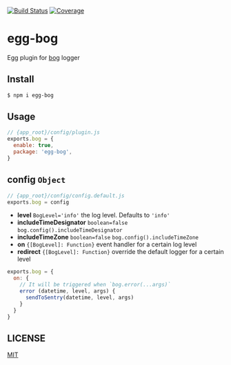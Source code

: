 [![Build Status](https://travis-ci.org/kaelzhang/egg-bog.svg?branch=master)](https://travis-ci.org/kaelzhang/egg-bog)
[![Coverage](https://codecov.io/gh/kaelzhang/egg-bog/branch/master/graph/badge.svg)](https://codecov.io/gh/kaelzhang/egg-bog)
<!-- optional appveyor tst
[![Windows Build Status](https://ci.appveyor.com/api/projects/status/github/kaelzhang/egg-bog?branch=master&svg=true)](https://ci.appveyor.com/project/kaelzhang/egg-bog)
-->
<!-- optional npm version
[![NPM version](https://badge.fury.io/js/egg-bog.svg)](http://badge.fury.io/js/egg-bog)
-->
<!-- optional npm downloads
[![npm module downloads per month](http://img.shields.io/npm/dm/egg-bog.svg)](https://www.npmjs.org/package/egg-bog)
-->
<!-- optional dependency status
[![Dependency Status](https://david-dm.org/kaelzhang/egg-bog.svg)](https://david-dm.org/kaelzhang/egg-bog)
-->

# egg-bog

Egg plugin for [bog](https://www.npmjs.com/package/bog) logger

## Install

```bash
$ npm i egg-bog
```

## Usage

```js
// {app_root}/config/plugin.js
exports.bog = {
  enable: true,
  package: 'egg-bog',
}
```

## config `Object`

```js
// {app_root}/config/config.default.js
exports.bog = config
```

- **level** `BogLevel='info'` the log level. Defaults to `'info'`
- **includeTimeDesignator** `boolean=false` `bog.config().includeTimeDesignator`
- **includeTimeZone** `boolean=false` `bog.config().includeTimeZone`
- **on** `{[BogLevel]: Function}` event handler for a certain log level
- **redirect** `{[BogLevel]: Function}` override the default logger for a certain level

```js
exports.bog = {
  on: {
    // It will be triggered when `bog.error(...args)`
    error (datetime, level, args) {
      sendToSentry(datetime, level, args)
    }
  }
}
```

## LICENSE

[MIT](LICENSE)

